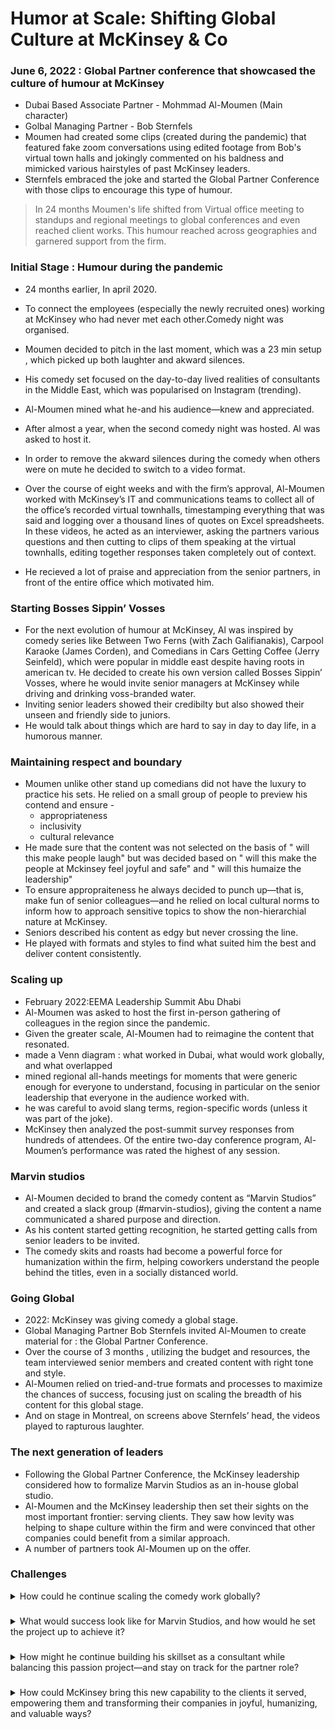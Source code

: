 # Humor at Scale: Shifting Global Culture at McKinsey & Co
### June 6, 2022 : Global Partner conference that showcased the culture of humour at McKinsey
- Dubai Based Associate Partner - Mohmmad Al-Moumen (Main character)
- Golbal Managing Partner - Bob Sternfels
- Moumen had created some clips (created during the pandemic) that featured fake zoom conversations using edited footage from Bob's virtual town halls and jokingly commented on his baldness and mimicked various hairstyles of past McKinsey leaders.
- Sternfels embraced the joke and started the Global Partner Conference with those clips to encourage this type of humour.

> In 24 months Moumen's life shifted from Virtual office meeting to standups and regional meetings to global conferences and even reached client works.
This humour reached across geographies and garnered support from the firm.

### Initial Stage : Humour during the pandemic
- 24 months earlier, In april 2020.
-  To connect the employees (especially the newly recruited ones) working at McKinsey who had never met each other.Comedy night was organised.
- Moumen decided to pitch in the last moment, which was a 23 min setup , which picked up both laughter and akward silences. 
- His comedy set focused on the day-to-day lived realities of consultants in the Middle East, which was popularised on Instagram (trending).
- Al-Moumen mined what he-and his audience—knew and appreciated.

- After almost a year, when the second comedy night was hosted. Al was asked to host it. 
-  In order to remove the akward silences during the comedy when others were on mute he decided to switch to a video format.
- Over the course of eight weeks and with the firm’s approval, Al-Moumen worked with
McKinsey’s IT and communications teams to collect all of the office’s recorded virtual
townhalls, timestamping everything that was said and logging over a thousand lines of quotes on
Excel spreadsheets. In these videos, he acted as an
interviewer, asking the partners various questions and then cutting to clips of them speaking at
the virtual townhalls, editing together responses taken completely out of context.
- He recieved a lot of praise and appreciation from the senior partners, in front of the entire office which motivated him.

### Starting Bosses Sippin’ Vosses
- For the next evolution of humour at McKinsey, Al was inspired by comedy series like Between Two Ferns (with Zach Galifianakis), Carpool Karaoke
(James Corden), and Comedians in Cars Getting Coffee (Jerry Seinfeld), which were popular in middle east despite having roots in american tv. He decided to create his own version called Bosses Sippin’ Vosses, where he would invite senior managers at McKinsey while driving and drinking voss-branded water.
-  Inviting senior leaders showed their credibilty but also showed their unseen and friendly side to juniors.
- He would talk about things which are hard to say in day to day life, in a humorous manner.

### Maintaining respect and boundary
- Moumen unlike other stand up comedians did not have the luxury to practice his sets. He relied on a small group of people to preview his contend and ensure -
    - appropriateness
    - inclusivity 
    - cultural relevance 
- He made sure that the content was not selected on the basis of " will this make people laugh" but was decided based on " will this make the people at Mckinsey feel joyful and safe" and " will this humaize the leadership"
- To ensure appropraiteness he always decided to punch up—that is,
make fun of senior colleagues—and he relied on local cultural norms to inform how to approach
sensitive topics to show the non-hierarchial nature at McKinsey.
- Seniors described his content as edgy but never crossing the line.
- He played with formats and styles to find what suited him the best and deliver content consistently.

### Scaling up
- February 2022:EEMA Leadership Summit Abu Dhabi
- Al-Moumen was asked to host the first in-person gathering of colleagues in the region since the pandemic.
- Given the greater scale, Al-Moumen had to reimagine the content that resonated.
- made a Venn diagram :  what worked in Dubai,
what would work globally, and what overlapped
- mined regional all-hands meetings for moments that were
generic enough for everyone to understand, focusing in particular on the senior leadership that
everyone in the audience worked with. 
- he was careful to avoid slang terms, region-specific words (unless it was part of the joke). 
- McKinsey then analyzed the post-summit survey responses from hundreds of attendees. Of the
entire two-day conference program, Al-Moumen’s performance was rated the highest of any
session.

### Marvin studios
- Al-Moumen decided to brand the comedy content as “Marvin Studios” and created a slack group (#marvin-studios), giving the content a name communicated a shared purpose and direction.
- As his content started getting recognition, he started getting calls from senior leaders to be invited.
- The comedy skits and roasts had become a powerful force for humanization within the firm, helping coworkers
understand the people behind the titles, even in a socially distanced world.

### Going Global
- 2022: McKinsey was giving comedy a global stage.
- Global Managing Partner Bob Sternfels invited Al-Moumen to create
material for : the Global
Partner Conference.
- Over the course of 3 months , utilizing the budget and resources, the team interviewed senior members and created content with right tone and style.
- Al-Moumen relied on tried-and-true formats and processes to
maximize the chances of success, focusing just on scaling the breadth of his content for this
global stage. 
- And on stage in Montreal, on screens above Sternfels’
head, the videos played to rapturous laughter.


### The next generation of leaders
- Following the Global Partner Conference, the McKinsey leadership considered how
to formalize Marvin Studios as an in-house global studio. 
- Al-Moumen and the McKinsey leadership then set their sights on the most important frontier:
serving clients. They saw how levity was helping to shape culture within the firm and were
convinced that other companies could benefit from a similar approach.
- A number of partners took Al-Moumen up on the offer.


### Challenges
<details><summary>How could he continue
scaling the comedy work globally?</summary>
The best way to keep scaling the comedy work is to provide it to the clients as humour in the workplace training or interactive workshops with role playing and fun group discussions. To make sure that it can be adapted globally it is to be ensured that the McKinsey with Marvin studios can inspire other firms globally to take up humour in way that creates a sense of safety and one-ness among the team and ensure that humour is inclusive and appropriate.As the clients from everywhere see the impact of comedy, it will automatically scale up. We can measure the success of this by client surveys, productivity levels, team interactions, etc. </details>

### 

<details><summary>What would success look like for Marvin Studios, and how
would he set the project up to achieve it?</summary> The best way to measure impact in this case is to see the response at  individual, organisational, global and client level. Positive feedback and more approachability among and employees at individual level. Increase in productivity at organisational level. Adoption of humour as an important aspect of an organisations with trainings and team building at global level. Positive Client feedbacks and increase in requests for humour for team building from McKinsey or Marvin studios. These all could measure the success the of Marvin studios. To set up the project there should be a dedicated team within the organisation and in order to scale it globally the content should be based beyond Mckinsey. </details>

### 

<details><summary>How might he continue building his skillset as a
consultant while balancing this passion project—and stay on track for the partner role? </summary>With support from McKinsey itself Moumen can balance his work as a consultant while integrating humour into consulting, through team building workshops, leadership training and workshops etc. He could also take up public speaking to keep his passion alive and impact a larger audience at the same time. Delegating people for the data collection, joke writing etc. should be done so that his passion project can continue, even when he is busy with his consulting commitments. This can come in handy for client projects as well, since there will be a team working on this instead of a single person. To maintain a balance between everything he must maintain clear schedules but should keep his passion for humour alive by making it a part of his job as a consultant, this not only impacts his happiness and motivation but also creates a new layer to build leadership in corporate culture.</details>

### 

<details><summary>How could McKinsey bring this new capability to the clients it served, empowering them and
transforming their companies in joyful, humanizing, and valuable ways?</summary>McKinsey can work with Marvin Studios to build a seperate service that can offer special leadership trainings , workshops and team building exercises to bring their team closer and together. They could also provide the clients with humorous ideas for their client's products so that it makes them accessible and interesting to the general public,this could be an innovative way to campaign the products for the clients and the public, creating a USP for McKinsey to its clients. This approach will not only transform the work culture at clients firms but also impact their audiences globally.</details>